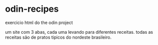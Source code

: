 # odin-recipes
exercicio html do the odin project

um site com 3 abas, cada uma levando para diferentes receitas. todas as receitas são de pratos tipicos do nordeste brasileiro.